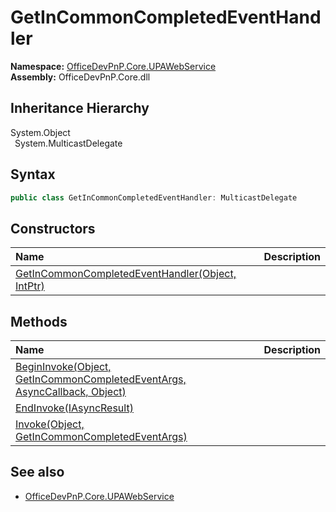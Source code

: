 # GetInCommonCompletedEventHandler
  

**Namespace:** [OfficeDevPnP.Core.UPAWebService](OfficeDevPnP.Core.UPAWebService.md)  
**Assembly:** OfficeDevPnP.Core.dll  
## Inheritance Hierarchy
System.Object  
&ensp;System.MulticastDelegate  
## Syntax
```C#
public class GetInCommonCompletedEventHandler: MulticastDelegate
```
## Constructors
|**Name**|**Description**|
|:-----|:-----|
| [GetInCommonCompletedEventHandler(Object, IntPtr)](OfficeDevPnP.Core.UPAWebService.GetInCommonCompletedEventHandler.ctor1.md) |  
## Methods
|**Name**|**Description**|
|:-----|:-----|
| [BeginInvoke(Object, GetInCommonCompletedEventArgs, AsyncCallback, Object)](OfficeDevPnP.Core.UPAWebService.GetInCommonCompletedEventHandler.4a5ea0b5.md) | 
| [EndInvoke(IAsyncResult)](OfficeDevPnP.Core.UPAWebService.GetInCommonCompletedEventHandler.c9867657.md) | 
| [Invoke(Object, GetInCommonCompletedEventArgs)](OfficeDevPnP.Core.UPAWebService.GetInCommonCompletedEventHandler.b42c12bb.md) | 
## See also
- [OfficeDevPnP.Core.UPAWebService](OfficeDevPnP.Core.UPAWebService.md)
